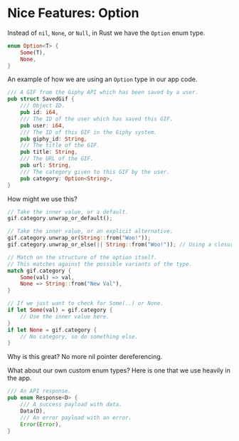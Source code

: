 Nice Features: Option
=====================
Instead of `nil`, `None`, or `Null`, in Rust we have the `Option` enum type.

```rust
enum Option<T> {
    Some(T),
    None,
}
```

An example of how we are using an `Option` type in our app code.

```rust
/// A GIF from the Giphy API which has been saved by a user.
pub struct SavedGif {
    /// Object ID.
    pub id: i64,
    /// The ID of the user which has saved this GIF.
    pub user: i64,
    /// The ID of this GIF in the Giphy system.
    pub giphy_id: String,
    /// The title of the GIF.
    pub title: String,
    /// The URL of the GIF.
    pub url: String,
    /// The category given to this GIF by the user.
    pub category: Option<String>,
}
```

How might we use this?

```rust
// Take the inner value, or a default.
gif.category.unwrap_or_default();

// Take the inner value, or an explicit alternative.
gif.category.unwrap_or(String::from("Woo!"));
gif.category.unwrap_or_else(|| String::from("Woo!")); // Using a closure.

// Match on the structure of the option itself.
// This matches against the possible variants of the type.
match gif.category {
    Some(val) => val,
    None => String::from("New Val"),
}

// If we just want to check for Some(..) or None.
if let Some(val) = gif.category {
    // Use the inner value here.
}
if let None = gif.category {
    // No category, so do something else.
}
```

Why is this great? No more nil pointer dereferencing.

What about our own custom enum types? Here is one that we use heavily in the app.

```rust
/// An API response.
pub enum Response<D> {
    /// A success payload with data.
    Data(D),
    /// An error payload with an error.
    Error(Error),
}
```
